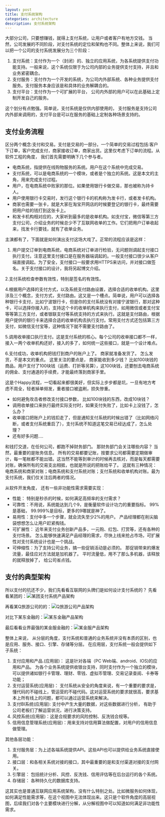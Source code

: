 ```yaml
---
layout: post
title: 支付系统架构
categories: architecture
description: 支付系统架构
---
```


大部分公司，只要想赚钱，就得上支付系统，让用户或者客户有地方交钱。 当然，公司发展的不同阶段，对支付系统的定位和架构也不同。整体上来说，我们可以把一个公司的支付系统发展分为三个阶段：

1. 支付系统：支付作为一个（封闭）的、独立的应用系统，为各系统提供支付功能支持。一般来说，这个系统仅限于为公司内部的业务提供支付支持，并且和业务紧密耦合。
2. 支付服务：支付作为一个开发的系统，为公司内外部系统、各种业务提供支付服务。支付服务本身应该是和具体的业务解耦合的。
3. 支付平台：支付作为一个可扩展的平台， 公司内外部的用户可以在此基础上定制开发自己的服务。

这个划分有点勉强。简单说，支付系统是仅供内部使用的， 支付服务是支持公司内外部来调用的，支付平台是可以在服务的基础上定制各种场景支持的。

## 支付业务流程

区分两个概念:支付和交易。支付是交易的一部分。一个简单的交易过程包括:客户下订单，客户完成支付，商家接收订单，商家出货。这里仅考虑下订单的流程。从软件工程的角度， 我们首先需要明确下几个参与者。

- 电商系统，指提供在线购物服务的系统。用户在这个系统中完成交易。
- 支付系统，可以是电商系统的一个模块，或者是个独立的系统。这是本文的主角，用来完成支付过程。
- 用户，在电商系统中败家的那位。如果使用银行卡做交易，那也被称为持卡人。
- 用户使用银行卡交易时，发行这个银行卡的机构称为发卡行，或者发卡机构。
- 商家也需要一张卡，就是大家在淘宝开网店的时候要登记的银行卡，最终需要把用户给的钱打到这张卡上。
- 和发卡机构相对应的，大家听到最多的是收单机构。如支付宝，微信等第三方支付公司，介绍业务的时候总少不了互联网收单的工作。它们把用户订单收起来，找发卡行要钱，就有了收单业务。

主演都有了，下面就是如何演出支付这场大戏了。正常的流程应该是这样：

1. 用户提交订单到电商系统，电商系统对订单进行检验，无问题则调起支付接口执行支付。注意这里支付接口是在服务器端调起的。一般支付接口很少从客户端直接调起。为了安全，支付接口一般要求用HTTPS来访问，并对接口做签名。关于支付接口的设计，我将另起博文介绍。

2.支付系统检查参数有效性，特别是签名的有效性。

4.根据用户选择的支付方式，以及系统支付路由设置，选择合适的收单机构。这里涉及三个概念，支付方式，支付路由。这又是一个槽点。简单说，用户可以选择各种银行卡支付，比如宁波银行卡，但是你的支付系统没有对接宁波银行，那对这种卡，可以选择你接入的，支持这个卡的收单机构来执行支付，如用微信或者支付宝等等第三方支付，或者银联支付等系统支持的方式来执行。这就是支付路由，根据用户提供的银行卡来选择合适的收单机构去执行支付。常用支付方式还包括第三方支付，如微信支付宝等，这种情况下就不需要支付路由了。

5.调用收单接口执行支付。这是支付系统的核心。每个公司的收单接口都不一样，接入一两个收单机构还好，接入的多了，如何统一这些接口，就是一个设计难点。

6.支付成功，收单机构把钱打到商户的账户上了。 商家就准备发货了。 怎么发货，不是本文的重点。 这里关注的要点是， 商家能收到多少钱？ 比如100块钱的商品，用户支付了100块钱（运费、打折等另算），这100块钱，还要刨去电商系统的佣金、支付通道的手续费，才能最终落到商家手里。

这是个Happy流程，一切看起来都很美好，但实际上步步都是坑，一旦有地方考虑不周全，轻者掉单频发，重者接口被盗刷，损失惨重。

- 如何避免攻击者修改支付接口参数， 比如100块钱的东西，改成10块钱？
- 调用收单接口来执行最终实际支付时，如果支付失败了，比如卡上没钱了，怎么办？
- 收单接口把账户上的钱扣走了，但是通知支付系统的时候出错了（比如网络闪断，或者支付系统重启了），支付系统不知道这笔交易已经达成了，怎么处理？
- 还有好多问题….

和钱打交道，在任何公司，都跑不掉财务部门。 那财务部门会关注哪些内容？ 当然，最重要的是账务信息。 所有的交易都要记账，按要求公司都需要定期做审计，每一笔帐都不能出错。这当然不能等到审计的时候再去核对，而是每天都需要对账，确保所有的交易支出相抵，也就是所说的把账给平了。 这就有三种情况： 电商系统和商家对账；电商系统和支付系统对账；支付系统和收单机构对账。最为支付系统，我们仅关注后两者的情况。

从软件开发角度， 还有一些非功能性需求需要实现：

- 性能： 特别是秒杀的时候，如何满足高频率的支付需求？
- 可靠性：不用说，系统能达到几个9，是衡量软件设计功力的重要指标。 99%是基础， 99.999%是目标，更多的9哪就是神了。
- 易用性：支付中多一个步骤，就会流失至少2%的用户。 产品经理都在削尖脑袋想想怎么让用户赶紧掏钱。
- 可扩展性： 近年来支付业务创新产品多，一元购、红包、打赏等，还有各种的支付场景。 怎么能够快速满足产品经理的需求，尽快上线来抢占市场，可扩展性对支付系统设计也是一个挑战。
- 可伸缩性：为了支持公司业务，搞一些促销活动是必须的。 那促销带来的爆发流量，最佳应对方法就是加机器了。 平时流量低，用不了那么多机器，该释放的就释放掉了， 给公司省点钱。

## 支付的典型架构

所以支付的坑还不少，我们先看看互联网的头牌们是如何设计支付系统的？ 先看看某团的：![某团支付系统产品架构](http://blog.lixf.cn/img/in-post/arch_meituan.png)

再看某Q旅游公司的的：![Q旅游公司产品架构](http://blog.lixf.cn/img/in-post/arch_qunar.png)

对比下某东金融的：![某东金融产品架构](http://blog.lixf.cn/img/in-post/arch_jd.png)

最后看看业界最强的某金服金融的：![某金服产品架构](http://blog.lixf.cn/img/in-post/arch_alipay.png)

整体上来说， 从分层的角度，支付系统和普通的业务系统并没有本质的区别，也是应用、服务、接口、引擎、存储等分层。 在应用层，支付系统一般会提供如下子系统：

1. 支付应用和产品.(应用层)： 这是针对各端（PC Web端、android、IOS)的应用和产品。 为各个业务系统提供收银台支持，同时支付作为一个独立的模块，可以提供诸如银行卡管理、理财、零钱、虚拟币管理、交易记录查阅、卡券等功能；
2. 支付运营系统(应用层)： 支付系统从安全的角度来说，有一个重要的要求是，懂代码的不碰线上，管运营的不碰代码。这对运营系统的要求就很高，要求基本上所有线上的问题，都可以通过运营系统来解决。
3. 支付BI系统(应用层): 支付中产生大量的数据，对这些数据进行分析， 有助于公司老板们了解运营状况，进行决策支持。
4. 风控系统(应用层)：这是合规要求的风险控制、反洗钱合规等。
5. 信用信息管理系统(应用层)：用来支持对信用算法做配置，对用户的信用信息做管理。

其他各层功能：

1. 支付服务层：为上述各端系统提供API。这些API也可以提供给业务系统直接使用。
2. 接口层：和各相关系统对接的接口，其中最重要的是和支付渠道对接的支付网关。
3. 引擎层： 包括统计分析、风控、反洗钱、信用评估等在后台运行的各个系统。
4. 存储层： 各种持久化的数据库支持。

这其实也是普通互联网应用系统架构，没有什么特别之处。比如微服务如何体现，如何满足性能需求等，在这个视图中无法体现出来。这只是个软件角度的高层视图，后续我们对各个主要模块进行分解，从分解视图中可以知道如何满足非功能性需求。
